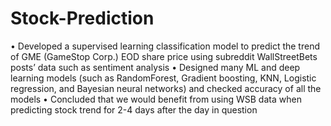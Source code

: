 # Stock-Prediction
• Developed a supervised learning classification model to predict the trend of GME (GameStop Corp.) EOD share price using subreddit WallStreetBets posts’ data such as sentiment analysis
• Designed many ML and deep learning models (such as RandomForest, Gradient boosting, KNN, Logistic regression, and Bayesian neural networks) and checked accuracy of all the models 
• Concluded that we would benefit from using WSB data when predicting stock trend for 2-4 days after the day in question
